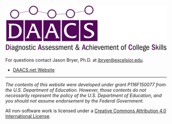 ![Diagnostic Assessment & Achievement of College Skills](docs/assets/DAACS_logo.png)

For questions contact Jason Bryer, Ph.D. at [jbryer@excelsior.edu](mailto:jbryer@excelsior.edu).

* [DAACS.net Website](http://daacs.net)


________________________________________________________________________________

*The contents of this website were developed under grant P116F150077 from the U.S. Department of Education. However, those contents do not necessarily represent the policy of the U.S. Department of Education, and you should not assume endorsement by the Federal Government.*

All non-software work is licensed under a [Creative Commons Attribution 4.0 International License](http://creativecommons.org/licenses/by/4.0/).
